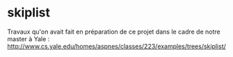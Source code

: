 # skiplist

Travaux qu'on avait fait en préparation de ce projet dans le cadre de notre master à Yale : http://www.cs.yale.edu/homes/aspnes/classes/223/examples/trees/skiplist/
